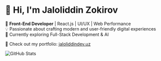 # 👋 Hi, I'm Jaloliddin Zokirov  

🚀 **Front-End Developer** | React.js | UI/UX | Web Performance  
💡 Passionate about crafting modern and user-friendly digital experiences  
🌱 Currently exploring Full-Stack Development & AI  

🔗 Check out my portfolio: [jaloliddindev.uz](https://jaloliddindev.uz)  

![GitHub Stats](https://github-readme-stats.vercel.app/api?username=Jaloliddin-Zokirov&show_icons=true&theme=dark)
